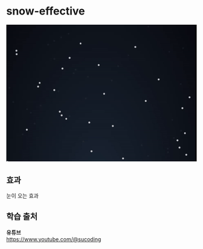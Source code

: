 # snow-effective
<img src="./image.gif">

## 효과 
눈이 오는 효과 

## 학습 출처  
**유튜브**   
https://www.youtube.com/@sucoding   